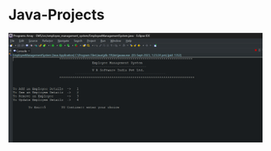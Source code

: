 # Java-Projects
![logo](https://github.com/vrsathish15/Java-Projects/blob/main/Screenshot%202023-09-03%20132420.png)
